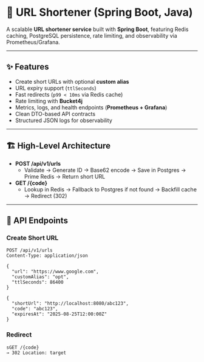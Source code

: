# 🚀 URL Shortener (Spring Boot, Java)

A scalable **URL shortener service** built with **Spring Boot**, featuring Redis caching, PostgreSQL persistence, rate limiting, and observability via Prometheus/Grafana.  

---

## ✨ Features

- Create short URLs with optional **custom alias**
- URL expiry support (`ttlSeconds`)
- Fast redirects (`p99 < 10ms` via Redis cache)
- Rate limiting with **Bucket4j**
- Metrics, logs, and health endpoints (**Prometheus + Grafana**)
- Clean DTO-based API contracts
- Structured JSON logs for observability

---

## 🏗️ High-Level Architecture

- **POST /api/v1/urls**
  - Validate → Generate ID → Base62 encode → Save in Postgres → Prime Redis → Return short URL  
- **GET /{code}**
  - Lookup in Redis → Fallback to Postgres if not found → Backfill cache → Redirect (302)  

---

## 📡 API Endpoints

### Create Short URL
```http
POST /api/v1/urls
Content-Type: application/json

{
  "url": "https://www.google.com",
  "customAlias": "opt",
  "ttlSeconds": 86400
}

{
  "shortUrl": "http://localhost:8080/abc123",
  "code": "abc123",
  "expiresAt": "2025-08-25T12:00:00Z"
}
```

### Redirect
```
sGET /{code}
→ 302 Location: target
```
